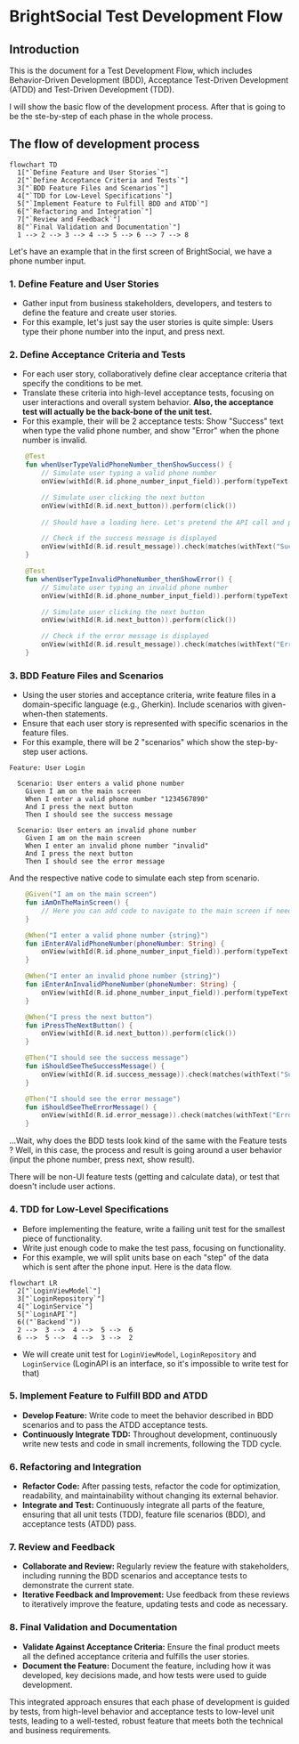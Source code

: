# BrightSocial Test Development Flow

## Introduction

This is the document for a Test Development Flow, which includes Behavior-Driven Development (BDD), Acceptance
Test-Driven Development (ATDD) and Test-Driven Development (TDD).

I will show the basic flow of the development process. After that is going to be the ste-by-step of each phase in the
whole process.

## The flow of development process

```mermaid
flowchart TD
  1["`Define Feature and User Stories`"]
  2["`Define Acceptance Criteria and Tests`"]
  3["`BDD Feature Files and Scenarios`"]
  4["`TDD for Low-Level Specifications`"]
  5["`Implement Feature to Fulfill BDD and ATDD`"]
  6["`Refactoring and Integration`"]
  7["`Review and Feedback`"]
  8["`Final Validation and Documentation`"]
  1 --> 2 --> 3 --> 4 --> 5 --> 6 --> 7 --> 8
```

Let's have an example that in the first screen of BrightSocial, we have a phone number input.

### 1. Define Feature and User Stories

- Gather input from business stakeholders, developers, and testers to define the feature and create user stories.
- For this example, let's just say the user stories is quite simple: Users type their phone number into the input, and press next.

### 2. Define Acceptance Criteria and Tests

- For each user story, collaboratively define clear acceptance criteria that specify the conditions to be met.
- Translate these criteria into high-level acceptance tests, focusing on user interactions and overall system behavior.
**Also, the acceptance test will actually be the back-bone of the unit test.**
- For this example, their will be 2 acceptance tests: Show "Success" text when type the valid phone number, and show "Error" when the phone number is invalid.

```Kotlin
    @Test
    fun whenUserTypeValidPhoneNumber_thenShowSuccess() {
        // Simulate user typing a valid phone number
        onView(withId(R.id.phone_number_input_field)).perform(typeText("1234567890"))

        // Simulate user clicking the next button
        onView(withId(R.id.next_button)).perform(click())
        
        // Should have a loading here. Let's pretend the API call and process takes almost no time. 

        // Check if the success message is displayed
        onView(withId(R.id.result_message)).check(matches(withText("Success")))
    }

    @Test
    fun whenUserTypeInvalidPhoneNumber_thenShowError() {
        // Simulate user typing an invalid phone number
        onView(withId(R.id.phone_number_input_field)).perform(typeText("invalid"))

        // Simulate user clicking the next button
        onView(withId(R.id.next_button)).perform(click())

        // Check if the error message is displayed
        onView(withId(R.id.result_message)).check(matches(withText("Error")))
    }
```

### 3. BDD Feature Files and Scenarios

- Using the user stories and acceptance criteria, write feature files in a
  domain-specific language (e.g., Gherkin). Include scenarios with given-when-then statements.
- Ensure that each user story is represented with specific scenarios in the
  feature files.
- For this example, there will be 2 "scenarios" which show the step-by-step user actions.

```
Feature: User Login

  Scenario: User enters a valid phone number
    Given I am on the main screen
    When I enter a valid phone number "1234567890"
    And I press the next button
    Then I should see the success message

  Scenario: User enters an invalid phone number
    Given I am on the main screen
    When I enter an invalid phone number "invalid"
    And I press the next button
    Then I should see the error message
```
And the respective native code to simulate each step from scenario.

```Kotlin
    @Given("I am on the main screen")
    fun iAmOnTheMainScreen() {
        // Here you can add code to navigate to the main screen if needed
    }

    @When("I enter a valid phone number {string}")
    fun iEnterAValidPhoneNumber(phoneNumber: String) {
        onView(withId(R.id.phone_number_input_field)).perform(typeText(phoneNumber))
    }

    @When("I enter an invalid phone number {string}")
    fun iEnterAnInvalidPhoneNumber(phoneNumber: String) {
        onView(withId(R.id.phone_number_input_field)).perform(typeText(phoneNumber))
    }

    @When("I press the next button")
    fun iPressTheNextButton() {
        onView(withId(R.id.next_button)).perform(click())
    }

    @Then("I should see the success message")
    fun iShouldSeeTheSuccessMessage() {
        onView(withId(R.id.success_message)).check(matches(withText("Success")))
    }

    @Then("I should see the error message")
    fun iShouldSeeTheErrorMessage() {
        onView(withId(R.id.error_message)).check(matches(withText("Error")))
    }
```


...Wait, why does the BDD tests look kind of the same with the Feature tests ?
Well, in this case, the process and result is going around a user behavior (input the phone number, press next, show result).

There will be non-UI feature tests (getting and calculate data), or test that doesn't include user actions.

### 4. TDD for Low-Level Specifications

- Before implementing the feature, write a failing unit test for the smallest
  piece of functionality.
- Write just enough code to make the test pass, focusing on functionality.
- For this example, we will split units base on each "step" of the data which is sent after the phone input.
Here is the data flow.

```mermaid
flowchart LR
  2["`LoginViewModel`"]
  3["`LoginRepository`"]
  4["`LoginService`"]
  5["`LoginAPI`"]
  6(("`Backend`"))
  2 -->  3 -->  4 -->  5 -->  6
  6 -->  5 -->  4 -->  3 -->  2
```

- We will create unit test for ```LoginViewModel```, ```LoginRepository``` and ```LoginService``` (LoginAPI is an interface, so it's impossible to write test for that)

### 5. Implement Feature to Fulfill BDD and ATDD

- **Develop Feature:** Write code to meet the behavior described in BDD scenarios and to pass the ATDD acceptance tests.
- **Continuously Integrate TDD:** Throughout development, continuously write new tests and code in small increments,
  following the TDD cycle.

### 6. Refactoring and Integration

- **Refactor Code:** After passing tests, refactor the code for optimization, readability, and maintainability without
  changing its external behavior.
- **Integrate and Test:** Continuously integrate all parts of the feature, ensuring that all unit tests (TDD), feature
  file scenarios (BDD), and acceptance tests (ATDD) pass.

### 7. Review and Feedback

- **Collaborate and Review:** Regularly review the feature with stakeholders, including running the BDD scenarios and
  acceptance tests to demonstrate the current state.
- **Iterative Feedback and Improvement:** Use feedback from these reviews to iteratively improve the feature, updating
  tests and code as necessary.

### 8. Final Validation and Documentation

- **Validate Against Acceptance Criteria:** Ensure the final product meets all the defined acceptance criteria and
  fulfills the user stories.
- **Document the Feature:** Document the feature, including how it was developed, key decisions made, and how tests were
  used to guide development.

This integrated approach ensures that each phase of development is guided by tests, from high-level behavior and
acceptance tests to low-level unit tests, leading to a well-tested, robust feature that meets both the technical and
business requirements.

